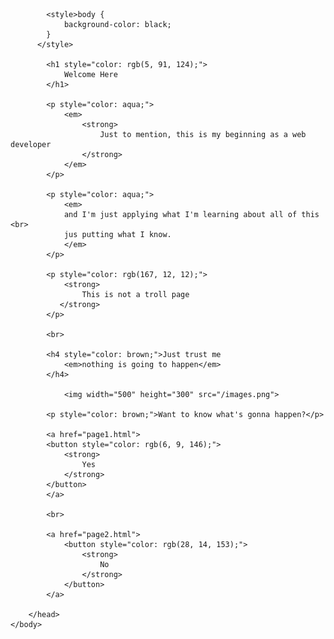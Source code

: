 <html>
    <body>
        <head>

            <style>body {
                background-color: black;
            }
          </style>

            <h1 style="color: rgb(5, 91, 124);">
                Welcome Here
            </h1>

            <p style="color: aqua;">
                <em>
                    <strong>
                        Just to mention, this is my beginning as a web developer
                    </strong>
                </em>
            </p>

            <p style="color: aqua;">
                <em>
                and I'm just applying what I'm learning about all of this <br>
                jus putting what I know.
                </em>
            </p>

            <p style="color: rgb(167, 12, 12);">                
                <strong>
                    This is not a troll page
               </strong>
            </p>

            <br>

            <h4 style="color: brown;">Just trust me  
                <em>nothing is going to happen</em>
            </h4>

                <img width="500" height="300" src="/images.png">

            <p style="color: brown;">Want to know what's gonna happen?</p>

            <a href="page1.html">               
            <button style="color: rgb(6, 9, 146);">
                <strong>
                    Yes
                </strong>              
            </button>                                    
            </a>
            
            <br>

            <a href="page2.html">   
                <button style="color: rgb(28, 14, 153);"> 
                    <strong>
                        No
                    </strong>
                </button>
            </a>

        </head>
    </body>
</html>
